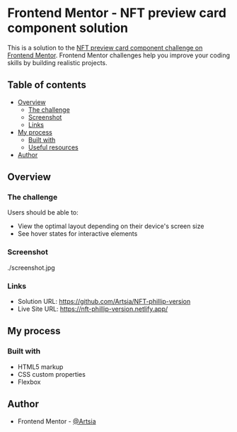 # Frontend Mentor - NFT preview card component solution

This is a solution to the [NFT preview card component challenge on Frontend Mentor](https://www.frontendmentor.io/challenges/nft-preview-card-component-SbdUL_w0U). Frontend Mentor challenges help you improve your coding skills by building realistic projects. 

## Table of contents

- [Overview](#overview)
  - [The challenge](#the-challenge)
  - [Screenshot](#screenshot)
  - [Links](#links)
- [My process](#my-process)
  - [Built with](#built-with)
  - [Useful resources](#useful-resources)
- [Author](#author)

## Overview

### The challenge

Users should be able to:

- View the optimal layout depending on their device's screen size
- See hover states for interactive elements

### Screenshot

./screenshot.jpg

### Links

- Solution URL: https://github.com/Artsia/NFT-phillip-version
- Live Site URL:  https://nft-phillip-version.netlify.app/

## My process

### Built with

- HTML5 markup
- CSS custom properties
- Flexbox



## Author

- Frontend Mentor - [@Artsia](https://www.frontendmentor.io/profile/Artsia)
